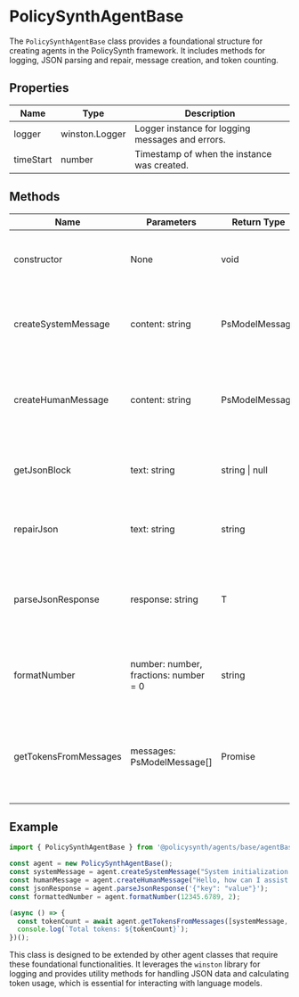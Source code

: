 # PolicySynthAgentBase

The `PolicySynthAgentBase` class provides a foundational structure for creating agents in the PolicySynth framework. It includes methods for logging, JSON parsing and repair, message creation, and token counting.

## Properties

| Name       | Type            | Description                                      |
|------------|-----------------|--------------------------------------------------|
| logger     | winston.Logger  | Logger instance for logging messages and errors. |
| timeStart  | number          | Timestamp of when the instance was created.      |

## Methods

| Name                  | Parameters                          | Return Type | Description                                                                 |
|-----------------------|-------------------------------------|-------------|-----------------------------------------------------------------------------|
| constructor           | None                                | void        | Initializes the logger and sets the start time.                             |
| createSystemMessage   | content: string                     | PsModelMessage | Creates a system message with the given content.                            |
| createHumanMessage    | content: string                     | PsModelMessage | Creates a human (user) message with the given content.                      |
| getJsonBlock          | text: string                        | string \| null | Extracts a JSON block from a given text if it exists.                       |
| repairJson            | text: string                        | string      | Attempts to repair a malformed JSON string.                                 |
| parseJsonResponse     | response: string                    | T           | Parses a JSON response, attempting repair if parsing fails.                 |
| formatNumber          | number: number, fractions: number = 0 | string      | Formats a number to a string with specified fraction digits.                |
| getTokensFromMessages | messages: PsModelMessage[]          | Promise<number> | Calculates the number of tokens in a list of messages using a specific encoding. |

## Example

```typescript
import { PolicySynthAgentBase } from '@policysynth/agents/base/agentBase.js';

const agent = new PolicySynthAgentBase();
const systemMessage = agent.createSystemMessage("System initialization complete.");
const humanMessage = agent.createHumanMessage("Hello, how can I assist you today?");
const jsonResponse = agent.parseJsonResponse('{"key": "value"}');
const formattedNumber = agent.formatNumber(12345.6789, 2);

(async () => {
  const tokenCount = await agent.getTokensFromMessages([systemMessage, humanMessage]);
  console.log(`Total tokens: ${tokenCount}`);
})();
```

This class is designed to be extended by other agent classes that require these foundational functionalities. It leverages the `winston` library for logging and provides utility methods for handling JSON data and calculating token usage, which is essential for interacting with language models.